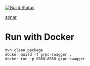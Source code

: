 [![Build Status](https://travis-ci.com/grpc-swagger/grpc-swagger.svg?branch=master)](https://travis-ci.com/grpc-swagger/grpc-swagger)

[sonar](https://sonarcloud.io/dashboard?id=io.grpc%3Agrpc-swagger)

# Run with Docker
```
mvn clean package
docker build -t grpc-swagger .
docker run -p 8080:8080 grpc-swagger
```